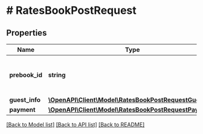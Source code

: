 # # RatesBookPostRequest

## Properties

Name | Type | Description | Notes
------------ | ------------- | ------------- | -------------
**prebook_id** | **string** | prebook id retrived from prebook response |
**guest_info** | [**\OpenAPI\Client\Model\RatesBookPostRequestGuestInfo**](RatesBookPostRequestGuestInfo.md) |  |
**payment** | [**\OpenAPI\Client\Model\RatesBookPostRequestPayment**](RatesBookPostRequestPayment.md) |  | [optional]

[[Back to Model list]](../../README.md#models) [[Back to API list]](../../README.md#endpoints) [[Back to README]](../../README.md)
